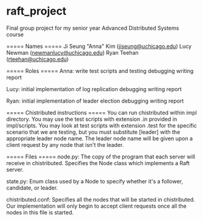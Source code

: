 # raft_project
Final group project for my senior year Advanced Distributed Systems course

===== Names =====
Ji Seung "Anna" Kim (jiseung@uchicago.edu)
Lucy Newman (newmanlucy@uchicago.edu)
Ryan Teehan (rteehan@uchicago.edu)



===== Roles =====
Anna:
write test scripts and testing
debugging
writing report

Lucy:
initial implementation of log replication
debugging
writing report

Ryan:
initial implementation of leader election
debugging
writing report



===== Chistributed instructions =====
You can run chistributed within impl directory.
You may use the test scripts with extension .in provided in impl/scripts.
You may look at test scripts with extension .test for the specific scenario
that we are testing, but you must substitute [leader] with the appropriate
leader node name. The leader node name will be given upon a client request
by any node that isn't the leader.



===== Files =====
node.py:
The copy of the program that each server will receive in chistributed.
Specifies the Node class which implements a Raft server.

state.py:
Enum class used by a Node to specify whether
it's a follower, candidate, or leader.

chistributed.conf:
Specifies all the nodes that will be started in chistributed.
Our implementation will only begin to accept client requests once
all the nodes in this file is started.
